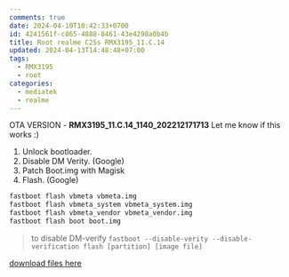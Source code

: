 ```yaml
---
comments: true
date: 2024-04-10T10:42:33+0700
id: 4241561f-c865-4888-8461-43e4298a0b4b
title: Root realme C25s RMX3195_11.C.14
updated: 2024-04-13T14:48:48+07:00
tags:
  - RMX3195
  - root
categories:
  - mediatek
  - realme
---
```


OTA VERSION - **RMX3195_11.C.14_1140_202212171713**
Let me know if this works :)

1. Unlock bootloader.
2. Disable DM Verity. (Google)
3. Patch Boot.img with Magisk
4. Flash. (Google)

```bash
fastboot flash vbmeta vbmeta.img
fastboot flash vbmeta_system vbmeta_system.img
fastboot flash vbmeta_vendor vbmeta_vendor.img
fastboot flash boot boot.img
```

> to disable DM-verify `fastboot --disable-verity --disable-verification flash [partition] [image file]`

[download files here](https://github.com/dimaslanjaka/android-engineer/tree/master/realme-c25s/twrp/C.14)